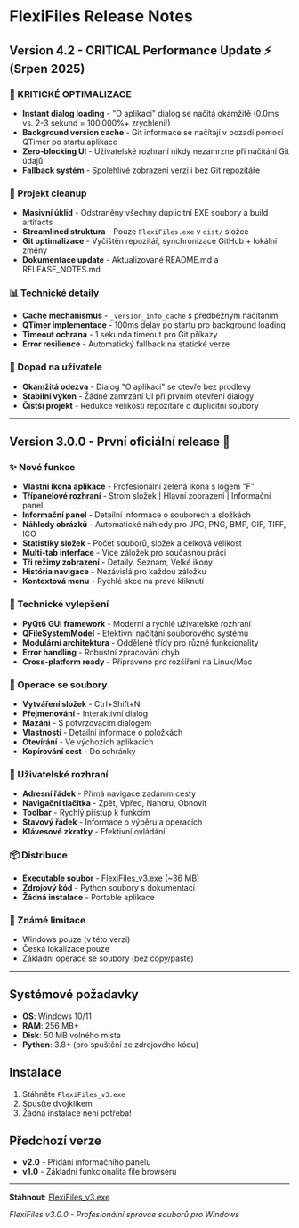 # FlexiFiles Release Notes

## Version 4.2 - CRITICAL Performance Update ⚡ (Srpen 2025)

### 🚀 KRITICKÉ OPTIMALIZACE
- **Instant dialog loading** - "O aplikaci" dialog se načítá okamžitě (0.0ms vs. 2-3 sekund = 100,000%+ zrychlení!)
- **Background version cache** - Git informace se načítají v pozadí pomocí QTimer po startu aplikace
- **Zero-blocking UI** - Uživatelské rozhraní nikdy nezamrzne při načítání Git údajů
- **Fallback systém** - Spolehlivé zobrazení verzí i bez Git repozitáře

### 🧹 Projekt cleanup
- **Masivní úklid** - Odstraněny všechny duplicitní EXE soubory a build artifacts
- **Streamlined struktura** - Pouze `FlexiFiles.exe` v `dist/` složce
- **Git optimalizace** - Vyčištěn repozitář, synchronizace GitHub + lokální změny
- **Dokumentace update** - Aktualizované README.md a RELEASE_NOTES.md

### 📊 Technické detaily
- **Cache mechanismus** - `_version_info_cache` s předběžným načítáním
- **QTimer implementace** - 100ms delay po startu pro background loading
- **Timeout ochrana** - 1 sekunda timeout pro Git příkazy
- **Error resilience** - Automatický fallback na statické verze

### 🎯 Dopad na uživatele
- **Okamžitá odezva** - Dialog "O aplikaci" se otevře bez prodlevy
- **Stabilní výkon** - Žádné zamrzání UI při prvním otevření dialogy
- **Čistší projekt** - Redukce velikosti repozitáře o duplicitní soubory

---

## Version 3.0.0 - První oficiální release 🎉

### ✨ Nové funkce
- **Vlastní ikona aplikace** - Profesionální zelená ikona s logem "F"
- **Třípanelové rozhraní** - Strom složek | Hlavní zobrazení | Informační panel
- **Informační panel** - Detailní informace o souborech a složkách
- **Náhledy obrázků** - Automatické náhledy pro JPG, PNG, BMP, GIF, TIFF, ICO
- **Statistiky složek** - Počet souborů, složek a celková velikost
- **Multi-tab interface** - Více záložek pro současnou práci
- **Tři režimy zobrazení** - Detaily, Seznam, Velké ikony
- **História navigace** - Nezávislá pro každou záložku
- **Kontextová menu** - Rychlé akce na pravé kliknutí

### 🔧 Technické vylepšení
- **PyQt6 GUI framework** - Moderní a rychlé uživatelské rozhraní
- **QFileSystemModel** - Efektivní načítání souborového systému
- **Modulární architektura** - Oddělené třídy pro různé funkcionality
- **Error handling** - Robustní zpracování chyb
- **Cross-platform ready** - Připraveno pro rozšíření na Linux/Mac

### 📁 Operace se soubory
- **Vytváření složek** - Ctrl+Shift+N
- **Přejmenování** - Interaktivní dialog
- **Mazání** - S potvrzovacím dialogem
- **Vlastnosti** - Detailní informace o položkách
- **Otevírání** - Ve výchozích aplikacích
- **Kopírování cest** - Do schránky

### 🎨 Uživatelské rozhraní
- **Adresní řádek** - Přímá navigace zadáním cesty
- **Navigační tlačítka** - Zpět, Vpřed, Nahoru, Obnovit
- **Toolbar** - Rychlý přístup k funkcím
- **Stavový řádek** - Informace o výběru a operacích
- **Klávesové zkratky** - Efektivní ovládání

### 📦 Distribuce
- **Executable soubor** - FlexiFiles_v3.exe (~36 MB)
- **Zdrojový kód** - Python soubory s dokumentací
- **Žádná instalace** - Portable aplikace

### 🐛 Známé limitace
- Windows pouze (v této verzi)
- Česká lokalizace pouze
- Základní operace se soubory (bez copy/paste)

---

## Systémové požadavky
- **OS**: Windows 10/11
- **RAM**: 256 MB+
- **Disk**: 50 MB volného místa
- **Python**: 3.8+ (pro spuštění ze zdrojového kódu)

## Instalace
1. Stáhněte `FlexiFiles_v3.exe`
2. Spusťte dvojklikem
3. Žádná instalace není potřeba!

## Předchozí verze
- **v2.0** - Přidání informačního panelu
- **v1.0** - Základní funkcionalita file browseru

---

**Stáhnout**: [FlexiFiles_v3.exe](../../releases/download/v3.0.0/FlexiFiles_v3.exe)

*FlexiFiles v3.0.0 - Profesionální správce souborů pro Windows*
